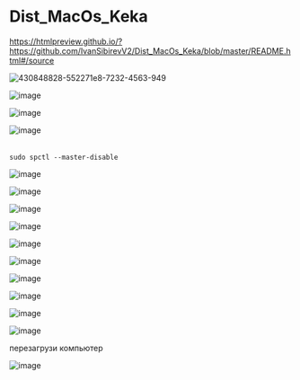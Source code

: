 # Dist_MacOs_Keka

https://htmlpreview.github.io/?https://github.com/IvanSibirevV2/Dist_MacOs_Keka/blob/master/README.html#/source

![430848828-552271e8-7232-4563-949](https://github.com/user-attachments/assets/c71853b7-5c3e-4a70-9ce3-6aa1077d9f26)

![image](https://github.com/user-attachments/assets/f6d75437-316b-4f63-a227-8aa3ff6e93ec)

![image](https://github.com/user-attachments/assets/770b178c-6752-4b8d-85b4-2010227b2fc2)

![image](https://github.com/user-attachments/assets/751120fa-bcdb-493f-827e-bc2fd9f82a60)

######       
    sudo spctl --master-disable

![image](https://github.com/user-attachments/assets/cfc6c87b-ba88-49d0-8a74-a58e6833a899)

![image](https://github.com/user-attachments/assets/381ab861-7b78-4fab-a961-59e5d75610b1)

![image](https://github.com/user-attachments/assets/1b2a3ed9-2579-4920-beee-3ec06b1347ca)

![image](https://github.com/user-attachments/assets/d5ae03c6-ade5-4be6-855c-70a146e932eb)

![image](https://github.com/user-attachments/assets/efbf0086-fdc2-49a5-b713-211a482ebeca)

![image](https://github.com/user-attachments/assets/2afdb87f-73ac-4bbd-8856-236213becd5b)

![image](https://github.com/user-attachments/assets/c55819c8-28fb-4d89-aec7-21c53b323eee)

![image](https://github.com/user-attachments/assets/40092305-d95c-4d13-968b-70544802b552)

![image](https://github.com/user-attachments/assets/6ce7db5d-d684-4b41-a54d-cb222c231adc)

![image](https://github.com/user-attachments/assets/b95f4067-e02b-4df4-a91e-4b33ce8e637e)

перезагрузи компьютер

![image](https://github.com/user-attachments/assets/f40b8a25-5baa-4386-9732-f2fb7a11ac6e)
